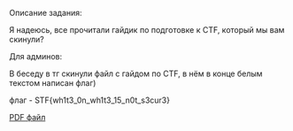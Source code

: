 Описание задания:

Я надеюсь, все прочитали гайдик по подготовке к CTF, который мы вам скинули?

Для админов:

В беседу в тг скинули файл с гайдом по CTF, в нём в конце белым текстом написан флаг)

флаг - STF{wh1t3_0n_wh1t3_15_n0t_s3cur3}

[PDF файл](./CTF.pdf)
